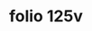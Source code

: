 ---
layout: edition
title: folio 125v
manuscript: Florence, Biblioteca Marucelliana, Carte Rajna XIX.15
sigla: R
iip: r125v.tif
milestone: 250
---